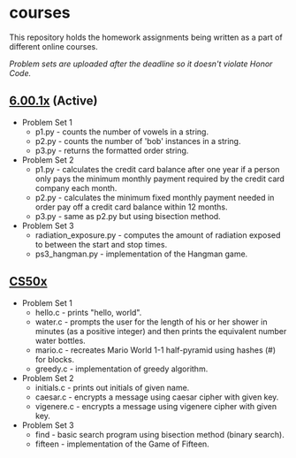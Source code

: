 # courses

This repository holds the homework assignments being written as a part of different online courses.

*Problem sets are uploaded after the deadline so it doesn't violate Honor Code.*

## [6.00.1x](https://www.edx.org/course/introduction-computer-science-mitx-6-00-1x-6) \(Active\)
* Problem Set 1
  * p1.py - counts the number of vowels in a string.
  * p2.py - counts the number of 'bob' instances in a string.
  * p3.py - returns the formatted order string.
* Problem Set 2
  * p1.py - calculates the credit card balance after one year if a person only pays the minimum monthly payment required by the credit card company each month.
  * p2.py - calculates the minimum fixed monthly payment needed in order pay off a credit card balance within 12 months.
  * p3.py - same as p2.py but using bisection method.
* Problem Set 3
  * radiation_exposure.py - computes the amount of radiation exposed to between the start and stop times.
  * ps3_hangman.py - implementation of the Hangman game.

## [CS50x](https://www.edx.org/course/introduction-computer-science-harvardx-cs50x)
* Problem Set 1
  * hello.c - prints "hello, world".
  * water.c - prompts the user for the length of his or her shower in minutes (as a positive integer) and then prints the equivalent number water bottles.
  * mario.c - recreates Mario World 1-1 half-pyramid using hashes (#) for blocks.
  * greedy.c - implementation of greedy algorithm.
* Problem Set 2
  * initials.c - prints out initials of given name.
  * caesar.c - encrypts a message using caesar cipher with given key.
  * vigenere.c - encrypts a message using vigenere cipher with given key.
* Problem Set 3
  * find - basic search program using bisection method (binary search).
  * fifteen - implementation of the Game of Fifteen.
